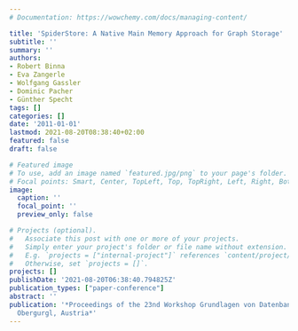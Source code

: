 ```yaml
---
# Documentation: https://wowchemy.com/docs/managing-content/

title: 'SpiderStore: A Native Main Memory Approach for Graph Storage'
subtitle: ''
summary: ''
authors:
- Robert Binna
- Eva Zangerle
- Wolfgang Gassler
- Dominic Pacher
- Günther Specht
tags: []
categories: []
date: '2011-01-01'
lastmod: 2021-08-20T08:38:40+02:00
featured: false
draft: false

# Featured image
# To use, add an image named `featured.jpg/png` to your page's folder.
# Focal points: Smart, Center, TopLeft, Top, TopRight, Left, Right, BottomLeft, Bottom, BottomRight.
image:
  caption: ''
  focal_point: ''
  preview_only: false

# Projects (optional).
#   Associate this post with one or more of your projects.
#   Simply enter your project's folder or file name without extension.
#   E.g. `projects = ["internal-project"]` references `content/project/deep-learning/index.md`.
#   Otherwise, set `projects = []`.
projects: []
publishDate: '2021-08-20T06:38:40.794825Z'
publication_types: ["paper-conference"]
abstract: ''
publication: '*Proceedings of the 23nd Workshop Grundlagen von Datenbanken (GvDB 2011),
  Obergurgl, Austria*'
---
```

